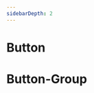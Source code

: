 ```yaml
---
sidebarDepth: 2
---
```

# Button
<ClientOnly>
  <button-view></button-view>
</ClientOnly>

# Button-Group

<button-group-view></button-group-view>
